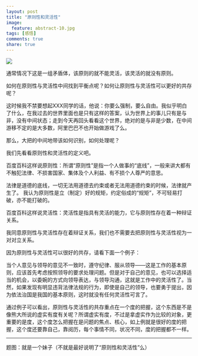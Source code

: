 ```yaml
---
layout: post
title: "原则性和灵活性"
image:
  feature: abstract-10.jpg
tags: [感悟]
comments: true
share: true
---
```


![](http://pic.yupoo.com/peigen123_v/EonkIZgo/LX8UP.jpg)

通常情况下这是一组矛盾体，该原则的就不能灵活，该灵活的就没有原则。

如何在原则性与灵活性中间找到平衡点呢？如何让原则性与灵活性可以更好的共存呢？

这时候我不禁要想起XXX同学的话，他说：你要么强制，要么自由。我似乎明白了什么，在我过去的世界里面也是只有这样的答案，认为世界上的事儿只有是与非，没有中间状态；走到今天再回头看看这个世界，绝对的是与非是少数，在中间游移不定的是大多数，阿里巴巴不也开始做游戏了么。

那么，大把的中间地带该如何识别，如何处理呢？

我们先看看原则性和灵活性的定义吧。

百度百科这样说原则性：所谓“原则性”是指一个人做事的“底线”，一般来讲大都有不触犯法律、不损害国家、集体及个人利益、有不损个人尊严的意思。

法律是道德的底线，一切无法用道德去约束或者无法用道德约束的时候，法律就产生了。
我认为原则性是立（制定）好的规矩，约定俗成的“规矩”，不可轻易打破，亦不能打破的。

百度百科这样说灵活性：灵活性是指具有灵活的能力，它与原则性存在着一种辩证关系。

我同意原则性与灵活性存在着辩证关系，我们也不需要去把原则性与灵活性视为一对对立关系。

因为原则性与灵活性可以很好的共存，请看下面一个例子：

当个人意见与领导的意见不一致时，遵守纪律、服从领导——这是工作的基本原则，应该首先考虑按照领导的要求处理问题。但是对于自己的意见，也可以选择适当的机会，以委婉的方式向领导表达，与领导沟通，这就是工作中的灵活性了。当然，如果发现有明显违背法律法规的行为，即使是自己的领导，也要勇于提出，因为依法治国是我国的基本原则，这时就没有任何灵活性可言了。

通过例子可以看出，原则性与灵活性的共存重点在一个度的把握，这个东西是不是像熊大所说的虚实有度有关呢？所谓虚实有度，不过是拿虚实作为比较的对象，更重要的是度，这个度怎么把握在是问题的焦点、核心，如上例就是很好的度的把握，这个度还要靠自己，靠阅历，每个事情不同，状况不同，度的把握都不一样。


---
题图：就是一个妹子（不就是最好说明了“原则性和灵活性”么）